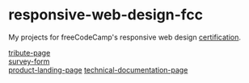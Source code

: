 # responsive-web-design-fcc

My projects for freeCodeCamp's responsive web design [certification](https://www.freecodecamp.org/certification/dxaviud/responsive-web-design).

[tribute-page](https://codepen.io/dxaviud/full/NWdaKbG)  
[survey-form](https://codepen.io/dxaviud/full/LYxOrvJ)  
[product-landing-page](https://codepen.io/dxaviud/full/XWpVwop)
[technical-documentation-page](https://codepen.io/dxaviud/full/oNByyRx)
